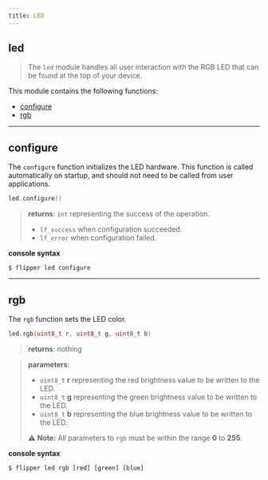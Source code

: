 ```yaml
---
title: LED
---
```


## led

> The `led` module handles all user interaction with the RGB LED that
> can be found at the top of your device.

This module contains the following functions:

- [configure](#configure)
- [rgb](#rgb)

-----------

## configure

The `configure` function initializes the LED hardware. This function is called
automatically on startup, and should not need to be called from
user applications.

```c
led.configure()
```

> **returns**: `int` representing the success of the operation.
> - `lf_success` when configuration succeeded.
> - `lf_error` when configuration failed.

**console syntax**
```
$ flipper led configure
```

-----------

## rgb

The `rgb` function sets the LED color.

```c
led.rgb(uint8_t r, uint8_t g, uint8_t b)
```

> **returns**: nothing

> **parameters**:
> - `uint8_t` **r** representing the red brightness value to be written to the LED.
> - `uint8_t` **g** representing the green brightness value to be written to the LED.
> - `uint8_t` **b** representing the blue brightness value to be written to the LED.
>
> ⚠️ **Note:** All parameters to `rgb` must be within the range **0** to **255**.

**console syntax**

```
$ flipper led rgb [red] [green] [blue]
```
